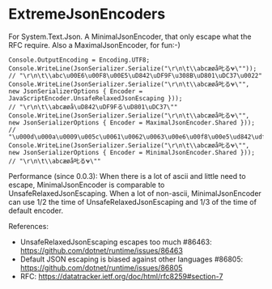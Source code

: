 # ExtremeJsonEncoders
For System.Text.Json. A MinimalJsonEncoder, that only escape what the RFC require. Also a MaximalJsonEncoder, for fun:-)

```
Console.OutputEncoding = Encoding.UTF8;
Console.WriteLine(JsonSerializer.Serialize("\r\n\t\\abcæøå𠮟る𐐷\""));
// "\r\n\t\\abc\u00E6\u00F8\u00E5\uD842\uDF9F\u308B\uD801\uDC37\u0022"
Console.WriteLine(JsonSerializer.Serialize("\r\n\t\\abcæøå𠮟る𐐷\"", new JsonSerializerOptions { Encoder = JavaScriptEncoder.UnsafeRelaxedJsonEscaping }));
// "\r\n\t\\abcæøå\uD842\uDF9Fる\uD801\uDC37\""
Console.WriteLine(JsonSerializer.Serialize("\r\n\t\\abcæøå𠮟る𐐷\"", new JsonSerializerOptions { Encoder = MaximalJsonEncoder.Shared }));
// "\u000d\u000a\u0009\u005c\u0061\u0062\u0063\u00e6\u00f8\u00e5\ud842\udf9f\u308b\ud801\udc37\u0022"
Console.WriteLine(JsonSerializer.Serialize("\r\n\t\\abcæøå𠮟る𐐷\"", new JsonSerializerOptions { Encoder = MinimalJsonEncoder.Shared }));
// "\r\n\t\\abcæøå𠮟る𐐷\""
```

Performance (since 0.0.3):
When there is a lot of ascii and little need to escape, MinimalJsonEncoder is comparable to UnsafeRelaxedJsonEscaping.
When a lot of non-ascii, MinimalJsonEncoder can use 1/2 the time of UnsafeRelaxedJsonEscaping and 1/3 of the time of default encoder.

References:
* UnsafeRelaxedJsonEscaping escapes too much #86463: https://github.com/dotnet/runtime/issues/86463
* Default JSON escaping is biased against other languages #86805: https://github.com/dotnet/runtime/issues/86805
* RFC: https://datatracker.ietf.org/doc/html/rfc8259#section-7
